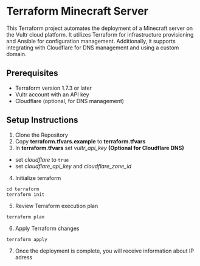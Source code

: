 # Terraform Minecraft Server

This Terraform project automates the deployment of a Minecraft server on the Vultr cloud platform. It utilizes Terraform for infrastructure provisioning and Ansible for configuration management. Additionally, it supports integrating with Cloudflare for DNS management and using a custom domain.

## Prerequisites

- Terraform version 1.7.3 or later
- Vultr account with an API key
- Cloudflare (optional, for DNS management)

## Setup Instructions

1. Clone the Repository
2. Copy **terraform.tfvars.example** to **terraform.tfvars**
3. In **terraform.tfvars** set *vultr_api_key*
 **(Optional for Cloudflare DNS)** 
- set *cloudflare* to `true`
- set *cloudflare_api_key* and *cloudflare_zone_id*
4. Initialize terraform
```
cd terraform
terraform init
```
5. Review Terraform execution plan
```
terraform plan
```
6. Apply Terraform changes
```
terraform apply
```
7. Once the deployment is complete, you will receive information about IP adress